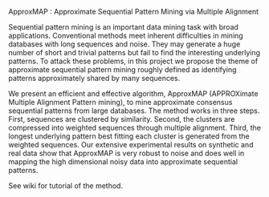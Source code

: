 ApproxMAP : Approximate Sequential Pattern Mining via Multiple Alignment

Sequential pattern mining is an important data mining task with broad applications. Conventional methods meet inherent difficulties in mining databases with long sequences and noise. They may generate a huge number of short and trivial patterns but fail to find the interesting underlying patterns. To attack these problems, in this project we propose the theme of approximate sequential pattern mining roughly defined as identifying patterns approximately shared by many sequences.

We present an efficient and effective algorithm, ApproxMAP (APPROXimate Multiple Alignment Pattern mining), to mine approximate consensus sequential patterns from large databases.  The method works in three steps. First, sequences are clustered by similarity. Second, the clusters are compressed into weighted sequences through multiple alignment.  Third, the longest underlying pattern best fitting each cluster is generated from the weighted sequences.  Our extensive experimental results on synthetic and real data show that ApproxMAP is very robust to noise and does well in mapping the high dimensional noisy data into approximate sequential patterns.

See wiki for tutorial of the method.
